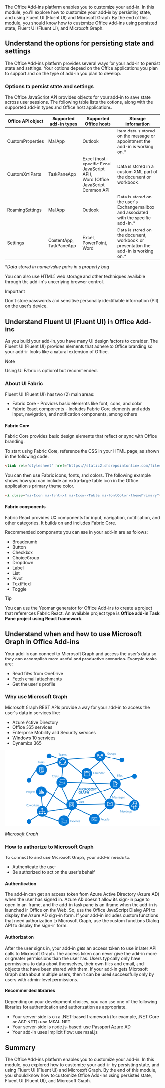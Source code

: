 The Office Add-ins platform enables you to customize your add-in. In this module, you'll explore how to customize your add-in by persisting state, and using Fluent UI (Fluent UI) and Microsoft Graph. By the end of this module, you should know how to customize Office Add-ins using persisted state, Fluent UI (Fluent UI), and Microsoft Graph.

## Understand the options for persisting state and settings

The Office Add-ins platform provides several ways for your add-in to persist state and settings. Your options depend on the Office applications you plan to support and on the type of add-in you plan to develop.

### Options to persist state and settings

The Office JavaScript API provides objects for your add-in to save state across user sessions. The following table lists the options, along with the supported add-in types and Office host applications.

| Office API object | Supported add-in types  |                               Supported Office hosts                               |                                   Storage information                                    |
| ----------------- | ----------------------- | ---------------------------------------------------------------------------------- | ---------------------------------------------------------------------------------------- |
| CustomProperties  | MailApp                 | Outlook                                                                            | Item data is stored on the message or appointment the add-in is working on.\*            |
| CustomXmlParts    | TaskPaneApp             | Excel (host-specific Excel JavaScript API),<br>Word (Office JavaScript Common API) | Data is stored in a custom XML part of the document or workbook.                         |
| RoamingSettings   | MailApp                 | Outlook                                                                            | Data is stored on the user's Exchange mailbox and associated with the specific add-in.\* |
| Settings          | ContentApp, TaskPaneApp | Excel, PowerPoint, Word                                                            | Data is stored on the document, workbook, or presentation the add-in is working on.\*    |

\**Data stored in name/value pairs in a property bag*

You can also use HTML5 web storage and other techniques available through the add-in's underlying browser control.

> [!IMPORTANT]
> Don't store passwords and sensitive personally identifiable information (PII) on the user's device.

## Understand Fluent UI (Fluent UI) in Office Add-ins

As you build your add-in, you have many UI design factors to consider. The Fluent UI (Fluent UI) provides elements that adhere to Office branding so your add-in looks like a natural extension of Office.

> [!NOTE]
> Using UI Fabric is optional but recommended.

### About UI Fabric

Fluent UI (Fluent UI) has two (2) main areas:

- Fabric Core - Provides basic elements like font, icons, and color
- Fabric React components - Includes Fabric Core elements and adds input, navigation, and notification components, among others

#### Fabric Core

Fabric Core provides basic design elements that reflect or sync with Office branding.

To start using Fabric Core, reference the CSS in your HTML page, as shown in the following code.

```html
<link rel="stylesheet" href="https://static2.sharepointonline.com/files/fabric/office-ui-fabric-core/9.6.1/css/fabric.min.css">
```

You can then use Fabric icons, fonts, and colors. The following example shows how you can include an extra-large table icon in the Office application's primary theme color.

```html
<i class="ms-Icon ms-font-xl ms-Icon--Table ms-fontColor-themePrimary"></i>
```

#### Fabric components

Fabric React provides UX components for input, navigation, notification, and other categories. It builds on and includes Fabric Core.

Recommended components you can use in your add-in are as follows:

- Breadcrumb
- Button
- Checkbox
- ChoiceGroup
- Dropdown
- Label
- List
- Pivot
- TextField
- Toggle

> [!TIP]
> You can use the Yeoman generator for Office Add-ins to create a project that references Fabric React. An available project type is **Office add-in Task Pane project using React framework**.

## Understand when and how to use Microsoft Graph in Office Add-ins

Your add-in can connect to Microsoft Graph and access the user's data so they can accomplish more useful and productive scenarios. Example tasks are:

- Read files from OneDrive
- Fetch email attachments
- Get the user's profile

### Why use Microsoft Graph

Microsoft Graph REST APIs provide a way for your add-in to access the user's data in services like:

- Azure Active Directory
- Office 365 services
- Enterprise Mobility and Security services
- Windows 10 services
- Dynamics 365

![Microsoft Graph](../media/04-microsoft-graph.png)

*Microsoft Graph*

### How to authorize to Microsoft Graph

To connect to and use Microsoft Graph, your add-in needs to:

- Authenticate the user
- Be authorized to act on the user's behalf

#### Authentication

The add-in can get an access token from Azure Active Directory (Azure AD) when the user has signed in. Azure AD doesn't allow its sign-in page to open in an iframe, and the add-in task pane is an iframe when the add-in is launched in Office on the Web. So, use the Office JavaScript Dialog API to display the Azure AD sign-in form. If your add-in includes custom functions that need authorization to Microsoft Graph, use the custom functions Dialog API to display the sign-in form.

#### Authorization

After the user signs in, your add-in gets an access token to use in later API calls to Microsoft Graph. The access token can never give the add-in more or greater permissions than the user has. Users typically only have permissions to data about themselves, their own files and email, and objects that have been shared with them. If your add-in gets Microsoft Graph data about multiple users, then it can be used successfully only by users with admin-level permissions.

#### Recommended libraries

Depending on your development choices, you can use one of the following libraries for authentication and authorization as appropriate.

- Your server-side is on a .NET-based framework (for example, .NET Core or ASP.NET): use MSAL.NET
- Your server-side is node.js-based: use Passport Azure AD
- Your add-in uses Implicit flow: use msal.js

## Summary

The Office Add-ins platform enables you to customize your add-in. In this module, you explored how to customize your add-in by persisting state, and using Fluent UI (Fluent UI) and Microsoft Graph. By the end of this module, you should know how to customize Office Add-ins using persisted state, Fluent UI (Fluent UI), and Microsoft Graph.
